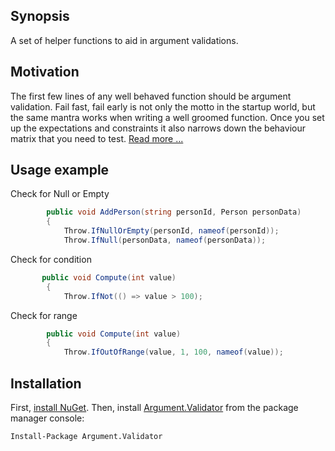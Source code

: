 ## Synopsis

A set of helper functions to aid in argument validations.

## Motivation

The first few lines of any well behaved function should be argument validation. Fail fast, fail early is not only the motto in the startup world, but the same mantra works when writing a well groomed function. Once you set up the expectations and constraints it also narrows down the behaviour matrix that you need to test.  [Read more ...](https://medium.com/@rezaulhoque/proper-function-manners-and-etiquettes-1ea83d4a7562#.hk2muqabm) 


## Usage example

Check for Null or Empty

```C#
        public void AddPerson(string personId, Person personData)
        {
            Throw.IfNullOrEmpty(personId, nameof(personId));
            Throw.IfNull(personData, nameof(personData));
```

Check for condition

```C#
       public void Compute(int value)
        {
            Throw.IfNot(() => value > 100);
```

Check for range

```C#
        public void Compute(int value)
        {
            Throw.IfOutOfRange(value, 1, 100, nameof(value));
```


## Installation

First, [install NuGet](http://docs.nuget.org/consume/installing-nuget). Then, install [Argument.Validator](https://www.nuget.org/packages/Argument.Validator/) from the package manager console:

```Install-Package Argument.Validator```

